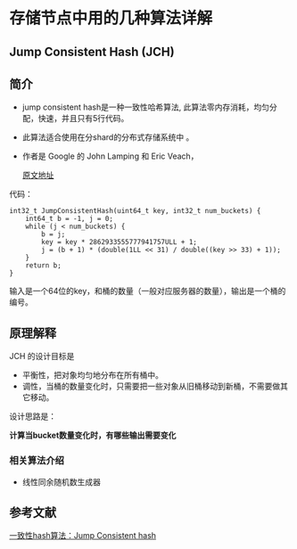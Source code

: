 # 存储节点中用的几种算法详解

## Jump Consistent Hash (JCH)

## 简介

- jump consistent hash是一种一致性哈希算法, 此算法零内存消耗，均匀分配，快速，并且只有5行代码。

- 此算法适合使用在分shard的分布式存储系统中 。

- 作者是 Google 的 John Lamping 和 Eric Veach，
   
   [原文地址](http://arxiv.org/ftp/arxiv/papers/1406/1406.2294.pdf)

代码：
```
int32_t JumpConsistentHash(uint64_t key, int32_t num_buckets) { 
    int64_t b = -1, j = 0; 
    while (j < num_buckets) { 
        b = j; 
        key = key * 2862933555777941757ULL + 1; 
        j = (b + 1) * (double(1LL << 31) / double((key >> 33) + 1)); 
    } 
    return b;
}
```
输入是一个64位的key，和桶的数量（一般对应服务器的数量），输出是一个桶的编号。



## 原理解释


JCH 的设计目标是

- 平衡性，把对象均匀地分布在所有桶中。
- 调性，当桶的数量变化时，只需要把一些对象从旧桶移动到新桶，不需要做其它移动。

设计思路是：

   **计算当bucket数量变化时，有哪些输出需要变化**



### 相关算法介绍

- 线性同余随机数生成器



## 参考文献
[一致性hash算法：Jump Consistent hash](https://www.jianshu.com/p/2ca8313512aa)
